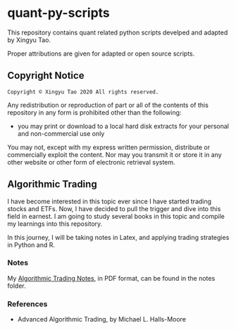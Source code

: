 # quant-py-scripts
This repository contains quant related python scripts develped and adapted by Xingyu Tao.

Proper attributions are given for adapted or open source scripts.

## Copyright Notice
```
Copyright © Xingyu Tao 2020 All rights reserved.
```

Any redistribution or reproduction of part or all of the contents of this repository in any form is prohibited other than the following:
- you may print or download to a local hard disk extracts for your personal and non-commercial use only

You may not, except with my express written permission, distribute or commercially exploit the content. Nor may you transmit it or store it in any other website or other form of electronic retrieval system.

## Algorithmic Trading
I have become interested in this topic ever since I have started trading stocks and ETFs. Now, I have decided to pull the trigger and dive into this field in earnest. I am going to study several books in this topic and compile my learnings into this repository.

In this journey, I will be taking notes in Latex, and applying trading strategies in Python and R. 

### Notes
My [Algorithmic Trading Notes](./Notes/algorithmic-trading-notes.pdf), in PDF format, can be found in the notes folder.

### References
- Advanced Algorithmic Trading, by Michael L. Halls-Moore